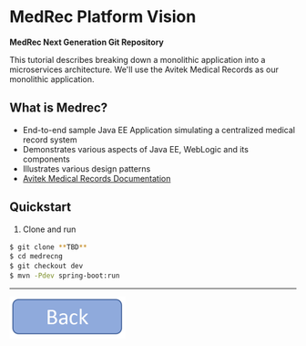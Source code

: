 **MedRec Platform Vision**
===================


**MedRec Next Generation Git Repository**

This tutorial describes breaking down a monolithic application into a microservices architecture. We'll use the Avitek Medical Records as our monolithic application. 

## What is Medrec?

- End-to-end sample Java EE Application simulating a centralized medical record system
- Demonstrates various aspects of Java EE, WebLogic and its components
- Illustrates various design patterns
- [Avitek Medical Records Documentation](http://www.oracle.com/webfolder/technetwork/tutorials/obe/fmw/wls/12c/12_2_1/02-34-004-DeploySampleApplication/deploysampleapplication.html)


## Quickstart

1. Clone and run
```bash
$ git clone **TBD**
$ cd medrecng
$ git checkout dev
$ mvn -Pdev spring-boot:run
```


----------

<a href="index" rel="Go back">![link text](back.png "Go Back")</a>

